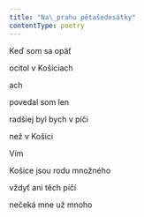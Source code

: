 ```yaml
---
title: "Na\_prahu pětašedesátky"
contentType: poetry
---
```


<section>

Keď som sa opäť

ocitol v Košiciach

ach

povedal som len

radšiej byl bych v píči

než v Košici

Vím

Košice jsou rodu množného

vždyť ani těch píčí

nečeká mne už mnoho

</section>
